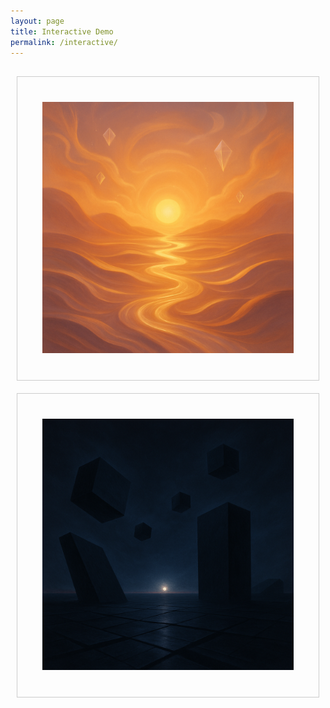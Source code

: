 ```yaml
---
layout: page
title: Interactive Demo
permalink: /interactive/
---
```


<style>
.interactive-container {
  display: flex;
  justify-content: center;
  margin: 20px 0;
  flex-wrap: wrap;
}
.interactive-box {
  border: 1px solid #ccc;
  padding: 40px;
  margin: 10px;
  cursor: pointer;
  text-align: center;
  flex: 1;
  min-width: 200px;
}
.interactive-box img {
  max-width: 100%;
  height: auto;
}
.hidden {
  display: none;
}
#reset-button {
  padding: 10px 20px;
  font-size: 1em;
}
</style>

<div class="interactive-container">
  <div id="box-left" class="interactive-box" role="button" tabindex="0" aria-label="Choose Left Option">
    <img src="/assets/img/profileA.png" alt="Profile A">
    <div id="widget-container" class="hidden"></div>
  </div>
  <div id="box-right" class="interactive-box" role="button" tabindex="0" aria-label="Choose Right Option">
    <img src="/assets/img/profileB.png" alt="Profile B">
  </div>
</div>

<div id="result" style="text-align:center; font-weight:bold; font-size:1.5em;" aria-live="polite"></div>

<div style="text-align:center; margin-top:10px;">
  <button id="reset-button" class="hidden">Return</button>
</div>

<script>
  document.addEventListener('DOMContentLoaded', function () {
    const left = document.getElementById('box-left');
    const right = document.getElementById('box-right');
    const result = document.getElementById('result');
    const resetButton = document.getElementById('reset-button');
    const widgetContainer = document.getElementById('widget-container');

    function loadWidget() {
      widgetContainer.innerHTML = '<elevenlabs-convai agent-id="agent_01jzkq8v1sf1ctbsswk0xykeq5"></elevenlabs-convai>';
      const script = document.createElement('script');
      script.src = 'https://unpkg.com/@elevenlabs/convai-widget-embed';
      script.type = 'text/javascript';
      script.async = true;
      document.body.appendChild(script);
    }

    function handleLeftChoice() {
      right.classList.add('hidden');
      result.textContent = 'LEFT';
      resetButton.classList.remove('hidden');
      widgetContainer.classList.remove('hidden');
      loadWidget();
    }

    function handleRightChoice() {
      left.classList.add('hidden');
      result.textContent = 'RIGHT';
      resetButton.classList.remove('hidden');
      widgetContainer.innerHTML = '';
      widgetContainer.classList.add('hidden');
    }

    function reset() {
      left.classList.remove('hidden');
      right.classList.remove('hidden');
      result.textContent = '';
      widgetContainer.innerHTML = '';
      widgetContainer.classList.add('hidden');
      resetButton.classList.add('hidden');
    }

    left.addEventListener('click', handleLeftChoice);
    right.addEventListener('click', handleRightChoice);
    resetButton.addEventListener('click', reset);

    // Optional: Add keyboard accessibility
    left.addEventListener('keypress', e => { if (e.key === 'Enter') handleLeftChoice(); });
    right.addEventListener('keypress', e => { if (e.key === 'Enter') handleRightChoice(); });
  });
</script>
